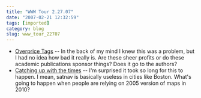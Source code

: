 ```yaml
---
title: "WWW Tour 2.27.07"
date: "2007-02-21 12:32:59"
tags: [imported]
category: blog
slug: www_tour_22707
---
```


<ul>
    <li><a title="disturbing..." href="http://mako.cc/fun/overpricetags/">Overprice Tags</a> -- In the back of my mind I knew this was a problem, but I had no idea how bad it really is. Are these sheer profits or do these academic publications sponsor things? Does it go to the authors? </li>
    <li><a title="take everything with a helping of salt" href="http://www.mailonsunday.co.uk/pages/live/articles/news/news.html?in_article_id=436983&in_page_id=1770">Catching up with the times</a> -- I'm surprised it took so long for this to happen. I mean, satnav is basically useless in cities like Boston. What's going to happen when people are relying on 2005 version of maps in 2010?  </li>
</ul>
